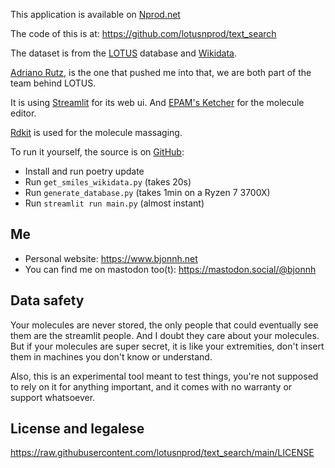 This application is available on [Nprod.net](https://search.nprod.net/)

The code of this is at: https://github.com/lotusnprod/text_search

The dataset is from the [LOTUS](https://lotus.nprod.net/) database and [Wikidata](https://www.wikidata.org).

[Adriano Rutz](https://adafede.github.io/), is the one that pushed me into that, we are both part of the team behind LOTUS.

It is using [Streamlit](https://streamlit.io)  for its web ui.
And [EPAM's Ketcher](https://lifescience.opensource.epam.com/ketcher/index.html?ref=blog.streamlit.io) for the molecule editor.

[Rdkit](https://www.rdkit.org) is used for the molecule massaging.

To run it yourself, the source is on [GitHub](https://github.com/lotusnprod/mol_search):
- Install and run poetry update
- Run `get_smiles_wikidata.py`  (takes 20s)
- Run `generate_database.py`    (takes 1min on a Ryzen 7 3700X)
- Run `streamlit run main.py`   (almost instant)

## **Me**

- Personal website: https://www.bjonnh.net
- You can find me on mastodon too(t): https://mastodon.social/@bjonnh

## **Data safety**

Your molecules are never stored, the only people that could eventually see them are the streamlit people. 
And I doubt they care about your molecules. But if your molecules are super secret, it is like your extremities, don't insert 
them in machines you don't know or understand.

Also, this is an experimental tool meant to test things, you're not supposed to rely on it for anything important, and
it comes with no warranty or support whatsoever.

## **License and legalese**

https://raw.githubusercontent.com/lotusnprod/text_search/main/LICENSE
